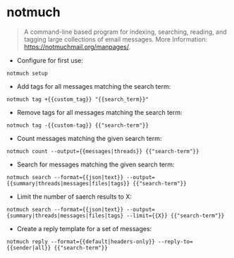 # notmuch

> A command-line based program for indexing, searching, reading, and tagging large collections of email messages.
> More Information: <https://notmuchmail.org/manpages/>.

- Configure for first use:

`notmuch setup`

- Add tags for all messages matching the search term:

`notmuch tag +{{custom_tag}} "{{search_term}}"`

- Remove tags for all messages matching the search term:

`notmuch tag -{{custom-tag}} {{"search-term"}}`

- Count messages matching the given search term:

`notmuch count --output={{messages|threads}} {{"search-term"}}`

- Search for messages matching the given search term:

`notmuch search --format={{json|text}} --output={{summary|threads|messages|files|tags}} {{"search-term"}}`

- Limit the number of saerch results to X:

`notmuch search --format={{json|text}} --output={summary|threads|messages|files|tags} --limit={{X}} {{"search-term"}}`

- Create a reply template for a set of messages:

`notmuch reply --format={{default|headers-only}} --reply-to={{sender|all}} {{"search-term"}}`
